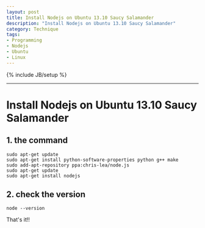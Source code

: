 ```yaml
--- 
layout: post
title: Install Nodejs on Ubuntu 13.10 Saucy Salamander
description: "Install Nodejs on Ubuntu 13.10 Saucy Salamander"
category: Technique
tags: 
- Programming
- Nodejs
- Ubuntu
- Linux
---
```


{% include JB/setup %}

----------------

# Install Nodejs on Ubuntu 13.10 Saucy Salamander

## 1. the command

	sudo apt-get update 	 
    sudo apt-get install python-software-properties python g++ make
	sudo add-apt-repository ppa:chris-lea/node.js
 	sudo apt-get update
	sudo apt-get install nodejs 

## 2. check the version

	node --version

That's it!!


